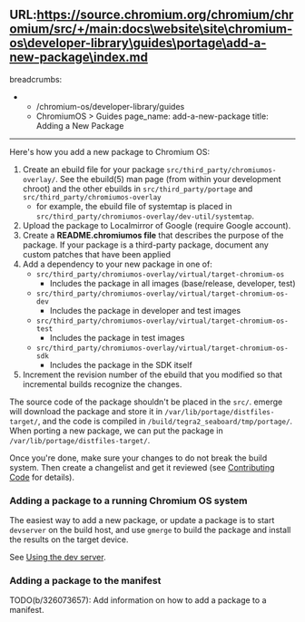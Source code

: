 URL:https://source.chromium.org/chromium/chromium/src/+/main:docs\website\site\chromium-os\developer-library\guides\portage\add-a-new-package\index.md
---
breadcrumbs:
- - /chromium-os/developer-library/guides
  - ChromiumOS > Guides
page_name: add-a-new-package
title: Adding a New Package
---

Here's how you add a new package to Chromium OS:

1.  Create an ebuild file for your package
            `src/third_party/chromiumos-overlay/`. See the ebuild(5) man page
            (from within your development chroot) and the other ebuilds in
            `src/third_party/portage` and `src/third_party/chromiumos-overlay`
    *   for example, the ebuild file of systemtap is placed in
                `src/third_party/chromiumos-overlay/dev-util/systemtap`.
2.  Upload the package to Localmirror of Google (require Google
            account).
3.  Create a **README.chromiumos file** that describes the purpose of
            the package. If your package is a third-party package, document any
            custom patches that have been applied
4.  Add a dependency to your new package in one of:
    *   `src/third_party/chromiumos-overlay/virtual/target-chromium-os`
        *   Includes the package in all images (base/release, developer,
                    test)
    *   `src/third_party/chromiumos-overlay/virtual/target-chromium-os-dev`
        *   Includes the package in developer and test images
    *   `src/third_party/chromiumos-overlay/virtual/target-chromium-os-test`
        *   Includes the package in test images
    *   `src/third_party/chromiumos-overlay/virtual/target-chromium-os-sdk`
        *   Includes the package in the SDK itself
5.  Increment the revision number of the ebuild that you modified so
            that incremental builds recognize the changes.

The source code of the package shouldn't be placed in the `src/`. emerge will
download the package and store it in `/var/lib/portage/distfiles-target/`, and
the code is compiled in `/build/tegra2_seaboard/tmp/portage/`. When porting a
new package, we can put the package in `/var/lib/portage/distfiles-target/`.

Once you're done, make sure your changes to do not break the build system. Then
create a changelist and get it reviewed (see [Contributing
Code](https://chromium.googlesource.com/chromium/src/+/main/docs/contributing.md) for details).

### Adding a package to a running Chromium OS system

The easiest way to add a new package, or update a package is to start
`devserver` on the build host, and use `gmerge` to build the package and install
the results on the target device.

See [Using the dev
server](https://chromium.googlesource.com/chromiumos/chromite/+/HEAD/docs/devserver.md).

### Adding a package to the manifest

TODO(b/326073657): Add information on how to add a package to a manifest.
